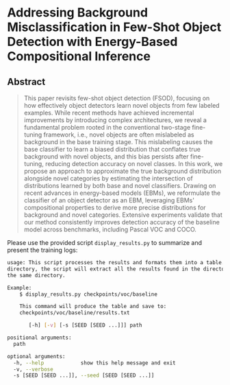 # Addressing Background Misclassification in Few-Shot Object Detection with Energy-Based Compositional Inference

## Abstract
> This paper revisits few-shot object detection (FSOD), focusing on how effectively object detectors learn novel objects from few labeled examples. While recent methods have achieved incremental improvements by introducing complex architectures, we reveal a fundamental problem rooted in the conventional two-stage fine-tuning framework, i.e., novel objects are often mislabeled as background in the base training stage. This mislabeling causes the base classifier to learn a biased distribution that conflates true background with novel objects, and this bias persists after fine-tuning, reducing detection accuracy on novel classes. In this work, we propose an approach to approximate the true background distribution alongside novel categories by estimating the intersection of distributions learned by both base and novel classifiers. Drawing on recent advances in energy-based models (EBMs), we reformulate the classifier of an object detector as an EBM, leveraging EBMs' compositional properties to derive more precise distributions for background and novel categories. Extensive experiments validate that our method consistently improves detection accuracy of the baseline model across benchmarks, including Pascal VOC and COCO.

Please use the provided script `display_results.py` to summarize and present the training logs:
```bash
usage: This script processes the results and formats them into a table. By providing the path to the checkpoint
directory, the script will extract all the results found in the directory and store the table in csv format in
the same directory.

Example:
    $ display_results.py checkpoints/voc/baseline

    This command will produce the table and save to:
    checkpoints/voc/baseline/results.txt

       [-h] [-v] [-s [SEED [SEED ...]]] path

positional arguments:
  path

optional arguments:
  -h, --help            show this help message and exit
  -v, --verbose
  -s [SEED [SEED ...]], --seed [SEED [SEED ...]]
```
